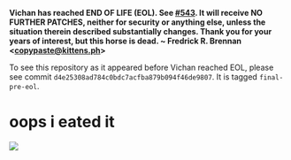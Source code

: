 **Vichan has reached END OF LIFE (EOL). See [#543](https://github.com/vichan-devel/vichan/issues/543). It will receive NO FURTHER PATCHES, neither for security or anything else, unless the situation therein described substantially changes. Thank you for your years of interest, but this horse is dead. ~ Fredrick R. Brennan <<copypaste@kittens.ph>>**

To see this repository as it appeared before Vichan reached EOL, please see commit `d4e25308ad784c0bdc7acfba879b094f46de9807`. It is tagged `final-pre-eol`.

# oops i eated it

![](vichan/static/OOPS_I_EATED_IT.png)
